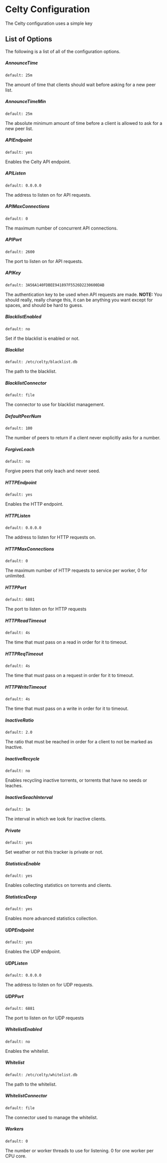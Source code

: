 # Celty Configuration
The Celty configuration uses a simple key

## List of Options
The following is a list of all of the configuration options.

##### AnnounceTime
	default: 25m
The amount of time that clients should wait before asking for a new peer list.
##### AnnounceTimeMin
	default: 25m
The absolute minimum amount of time before a client is allowed to ask for a new peer list.
##### APIEndpoint
	default: yes
Enables the Celty API endpoint.
##### APIListen
	default: 0.0.0.0
The address to listen on for API requests.
##### APIMaxConnections
	default: 0
The maximum number of concurrent API connections.
##### APIPort
	default: 2600
The port to listen on for API requests.
##### APIKey
	default: 3A56A140FDBEE941897F5526D2230600DAB
The authentication key to be used when API requests are made.
**NOTE:** You should really, really change this, it can be anything you want except for spaces, and should be hard to guess.
##### BlacklistEnabled
	default: no
Set if the blacklist is enabled or not.
##### Blacklist
	default: /etc/celty/blacklist.db
The path to the blacklist.
##### BlacklistConnector
	default: file
The connector to use for blacklist management.
##### DefaultPeerNum
	default: 100
The number of peers to return if a client never explicitly asks for a number.
##### ForgiveLeach
	default: no
Forgive peers that only leach and never seed.
##### HTTPEndpoint
	default: yes
Enables the HTTP endpoint.
##### HTTPListen
	default: 0.0.0.0
The address to listen for HTTP requests on.
##### HTTPMaxConnections
	default: 0
The maximum number of HTTP requests to service per worker, 0 for unlimited. 
##### HTTPPort
	default: 6881
The port to listen on for HTTP requests
##### HTTPReadTimeout
	default: 4s
The time that must pass on a read in order for it to timeout.
##### HTTPReqTimeout
	default: 4s
The time that must pass on a request in order for it to timeout.
##### HTTPWriteTimeout
	default: 4s
The time that must pass on a write in order for it to timeout.
##### InactiveRatio
	default: 2.0
The ratio that must be reached in order for a client to not be marked as Inactive.
##### InactiveRecycle
	default: no
Enables recycling inactive torrents, or torrents that have no seeds or leaches.
##### InactiveSeachInterval
	default: 1m
The interval in which we look for inactive clients.
##### Private
	default: yes
Set weather or not this tracker is private or not.
##### StatisticsEnable
	default: yes
Enables collecting statistics on torrents and clients.
##### StatisticsDeep
	default: yes
Enables more advanced statistics collection.
##### UDPEndpoint
	default: yes
Enables the UDP endpoint.
##### UDPListen
	default: 0.0.0.0
The address to listen on for UDP requests.
##### UDPPort
	default: 6881
The port to listen on for UDP requests
##### WhitelistEnabled
	default: no
Enables the whitelist.
##### Whitelist
	default: /etc/celty/whitelist.db
The path to the whitelist.
##### WhitelistConnector
	default: file
The connector used to manage the whitelist.
##### Workers
	default: 0
The number or worker threads to use for listening. 0 for one worker per CPU core.
